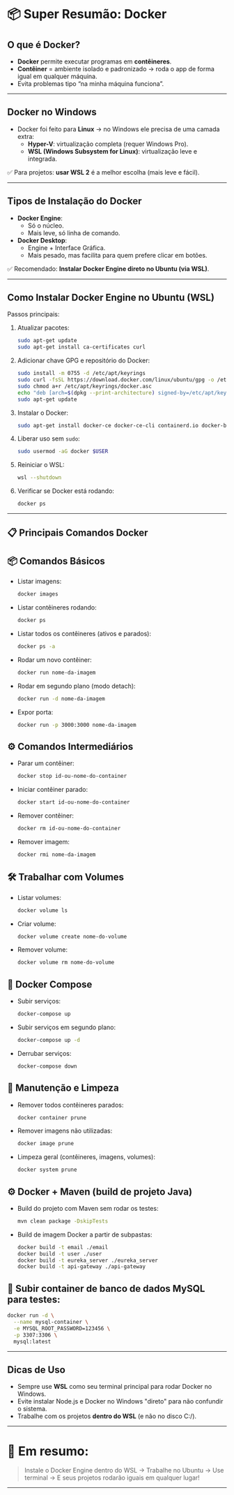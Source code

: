 # 📦 Super Resumão: Docker

## O que é Docker?
- **Docker** permite executar programas em **contêineres**.
- **Contêiner** = ambiente isolado e padronizado → roda o app de forma igual em qualquer máquina.
- Evita problemas tipo “na minha máquina funciona”.

---

## Docker no Windows
- Docker foi feito para **Linux** → no Windows ele precisa de uma camada extra:
  - **Hyper-V**: virtualização completa (requer Windows Pro).
  - **WSL (Windows Subsystem for Linux)**: virtualização leve e integrada.

✅ Para projetos: **usar WSL 2** é a melhor escolha (mais leve e fácil).

---

## Tipos de Instalação do Docker
- **Docker Engine**: 
  - Só o núcleo.
  - Mais leve, só linha de comando.
- **Docker Desktop**:
  - Engine + Interface Gráfica.
  - Mais pesado, mas facilita para quem prefere clicar em botões.

✅ Recomendado: **Instalar Docker Engine direto no Ubuntu (via WSL)**.

---

## Como Instalar Docker Engine no Ubuntu (WSL)
Passos principais:

1. Atualizar pacotes:
   ```bash
   sudo apt-get update
   sudo apt-get install ca-certificates curl
   ```

2. Adicionar chave GPG e repositório do Docker:
   ```bash
   sudo install -m 0755 -d /etc/apt/keyrings
   sudo curl -fsSL https://download.docker.com/linux/ubuntu/gpg -o /etc/apt/keyrings/docker.asc
   sudo chmod a+r /etc/apt/keyrings/docker.asc
   echo "deb [arch=$(dpkg --print-architecture) signed-by=/etc/apt/keyrings/docker.asc] https://download.docker.com/linux/ubuntu $(. /etc/os-release && echo "$VERSION_CODENAME") stable" | sudo tee /etc/apt/sources.list.d/docker.list > /dev/null
   sudo apt-get update
   ```

3. Instalar o Docker:
   ```bash
   sudo apt-get install docker-ce docker-ce-cli containerd.io docker-buildx-plugin docker-compose-plugin
   ```

4. Liberar uso sem `sudo`:
   ```bash
   sudo usermod -aG docker $USER
   ```

5. Reiniciar o WSL:
   ```bash
   wsl --shutdown
   ```

6. Verificar se Docker está rodando:
   ```bash
   docker ps
   ```

---

## 📋 Principais Comandos Docker

## 📦 Comandos Básicos
- Listar imagens:
  ```bash
  docker images
  ```
- Listar contêineres rodando:
  ```bash
  docker ps
  ```
- Listar todos os contêineres (ativos e parados):
  ```bash
  docker ps -a
  ```
- Rodar um novo contêiner:
  ```bash
  docker run nome-da-imagem
  ```
- Rodar em segundo plano (modo detach):
  ```bash
  docker run -d nome-da-imagem
  ```
- Expor porta:
  ```bash
  docker run -p 3000:3000 nome-da-imagem
  ```

## ⚙️ Comandos Intermediários
- Parar um contêiner:
  ```bash
  docker stop id-ou-nome-do-container
  ```
- Iniciar contêiner parado:
  ```bash
  docker start id-ou-nome-do-container
  ```
- Remover contêiner:
  ```bash
  docker rm id-ou-nome-do-container
  ```
- Remover imagem:
  ```bash
  docker rmi nome-da-imagem
  ```

## 🛠️ Trabalhar com Volumes
- Listar volumes:
  ```bash
  docker volume ls
  ```
- Criar volume:
  ```bash
  docker volume create nome-do-volume
  ```
- Remover volume:
  ```bash
  docker volume rm nome-do-volume
  ```

## 🧩 Docker Compose
- Subir serviços:
  ```bash
  docker-compose up
  ```
- Subir serviços em segundo plano:
  ```bash
  docker-compose up -d
  ```
- Derrubar serviços:
  ```bash
  docker-compose down
  ```

## 🧹 Manutenção e Limpeza
- Remover todos contêineres parados:
  ```bash
  docker container prune
  ```
- Remover imagens não utilizadas:
  ```bash
  docker image prune
  ```
- Limpeza geral (contêineres, imagens, volumes):
  ```bash
  docker system prune
  ```

## ⚙️ Docker + Maven (build de projeto Java)
- Build do projeto com Maven sem rodar os testes:
  ```bash
  mvn clean package -DskipTests
  ```
- Build de imagem Docker a partir de subpastas:
  ```bash
  docker build -t email ./email
  docker build -t user ./user
  docker build -t eureka_server ./eureka_server
  docker build -t api-gateway ./api-gateway
  ```

## 🐬 Subir container de banco de dados MySQL para testes:
```bash
docker run -d \
  --name mysql-container \
  -e MYSQL_ROOT_PASSWORD=123456 \
  -p 3307:3306 \
  mysql:latest
```

---

## Dicas de Uso
- Sempre use **WSL** como seu terminal principal para rodar Docker no Windows.
- Evite instalar Node.js e Docker no Windows "direto" para não confundir o sistema.
- Trabalhe com os projetos **dentro do WSL** (e não no disco C:/).

---

# 🎯 Em resumo:
> Instale o Docker Engine dentro do WSL → Trabalhe no Ubuntu → Use terminal → E seus projetos rodarão iguais em qualquer lugar!

---
